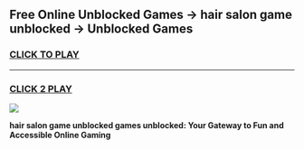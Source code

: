 
## Free Online Unblocked Games → hair salon game unblocked → Unblocked Games
<h3>
<a href="https://premium.freeplayer.one?title=hair_salon_game_unblocked&ref=21F">CLICK TO PLAY</a></h3>
<hr>

<h3>
<a href="https://premium.freeplayer.one?title=hair_salon_game_unblocked&ref=21F">CLICK 2 PLAY</a>
  
</h3>

<a href="https://premium.freeplayer.one?title=hair_salon_game_unblocked&ref=21F/"><img src="https://clearcache.store/games.png"></a>


**hair salon game unblocked games unblocked: Your Gateway to Fun and Accessible Online Gaming**
